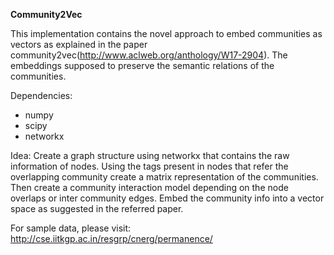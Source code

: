 **Community2Vec**

This implementation contains the novel approach to embed communities as vectors as explained in the paper community2vec(http://www.aclweb.org/anthology/W17-2904). The embeddings supposed to preserve the semantic relations of the communities.

Dependencies:
- numpy
- scipy
- networkx

Idea:
Create a graph structure using networkx that contains the raw information of nodes. Using the tags present in nodes that refer the overlapping community create a matrix representation of the communities. Then create a community interaction model depending on the node overlaps or inter community edges. Embed the community info into a vector space as suggested in the referred paper.

For sample data, please visit:
http://cse.iitkgp.ac.in/resgrp/cnerg/permanence/
